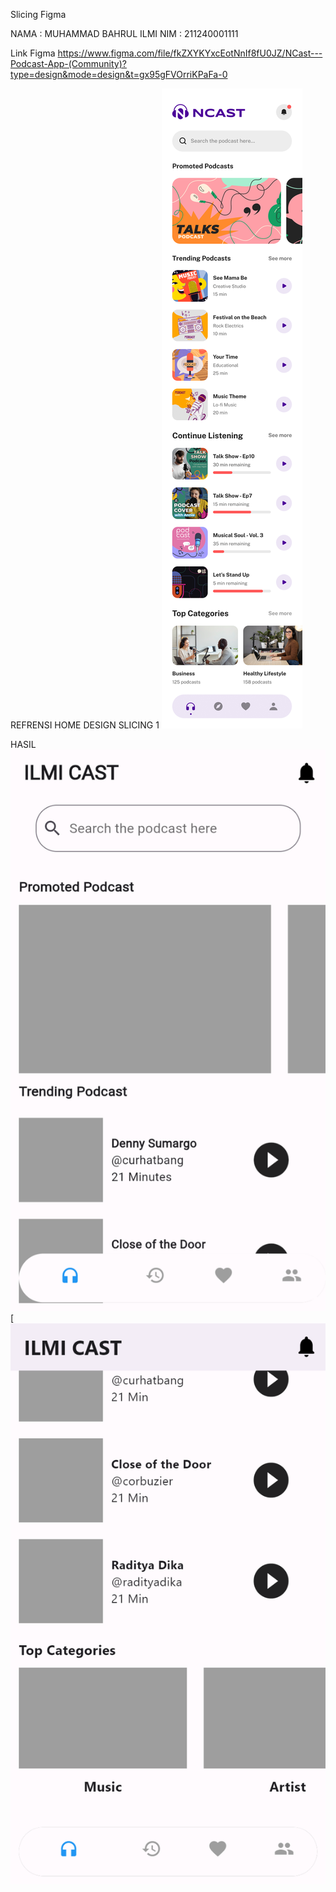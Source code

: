 Slicing Figma

NAMA    : MUHAMMAD BAHRUL ILMI
NIM     : 211240001111


Link Figma
https://www.figma.com/file/fkZXYKYxcEotNnIf8fU0JZ/NCast---Podcast-App-(Community)?type=design&mode=design&t=gx95gFVOrriKPaFa-0

REFRENSI HOME DESIGN SLICING 1
![refrensi_home](https://github.com/mdbicode/slicing_figma/blob/main/images/Podcy%20-%20Home%20-%20Full.png)

HASIL
![Slicing1.1](https://github.com/mdbicode/slicing_figma/blob/main/images/Home%201.png)
[![Slicing1.2](https://github.com/mdbicode/slicing_figma/blob/main/images/Home%202.png)
